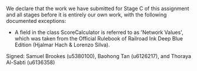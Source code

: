 We declare that the work we have submitted for Stage C of this assignment and all stages before it is entirely our own work, with the following documented exceptions:

* A field in the class ScoreCalculator is referred to as 'Network Values', which was taken from the Official Rulebook of Railroad Ink Deep Blue Edition (Hjalmar Hach & Lorenzo Silva).

Signed: Samuel Brookes (u5380100), Baohong Tan (u6126217), and Thoraya Al-Sabti (u6136358)

